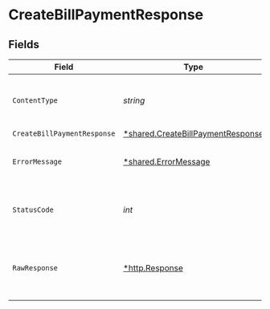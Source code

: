 # CreateBillPaymentResponse


## Fields

| Field                                                                                 | Type                                                                                  | Required                                                                              | Description                                                                           |
| ------------------------------------------------------------------------------------- | ------------------------------------------------------------------------------------- | ------------------------------------------------------------------------------------- | ------------------------------------------------------------------------------------- |
| `ContentType`                                                                         | *string*                                                                              | :heavy_check_mark:                                                                    | HTTP response content type for this operation                                         |
| `CreateBillPaymentResponse`                                                           | [*shared.CreateBillPaymentResponse](../../models/shared/createbillpaymentresponse.md) | :heavy_minus_sign:                                                                    | Success                                                                               |
| `ErrorMessage`                                                                        | [*shared.ErrorMessage](../../models/shared/errormessage.md)                           | :heavy_minus_sign:                                                                    | The request made is not valid.                                                        |
| `StatusCode`                                                                          | *int*                                                                                 | :heavy_check_mark:                                                                    | HTTP response status code for this operation                                          |
| `RawResponse`                                                                         | [*http.Response](https://pkg.go.dev/net/http#Response)                                | :heavy_minus_sign:                                                                    | Raw HTTP response; suitable for custom response parsing                               |